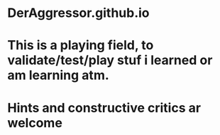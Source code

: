 # DerAggressor.github.io
# This is a playing field, to validate/test/play stuf i learned or am learning atm.
# Hints and constructive critics ar welcome
